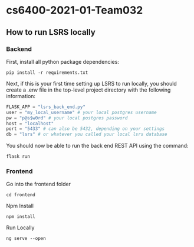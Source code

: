 # cs6400-2021-01-Team032

## How to run LSRS locally

### Backend

First, install all python package dependencies:

```
pip install -r requirements.txt
```

Next, if this is your first time setting up LSRS to run locally, you should create a .env file in the top-level project directory with the following information:

```python
FLASK_APP = "lsrs_back_end.py"
user = "my_local_username" # your local postgres username
pw = "p@s$w0rd" # your local postgres password
host = "localhost"
port = "5433" # can also be 5432, depending on your settings
db = "lsrs" # or whatever you called your local lsrs database
```

You should now be able to run the back end REST API using the command:

```
flask run
```

### Frontend

Go into the frontend folder 

```
cd frontend
```

Npm Install

```
npm install
```

Run Locally

```
ng serve --open
```
